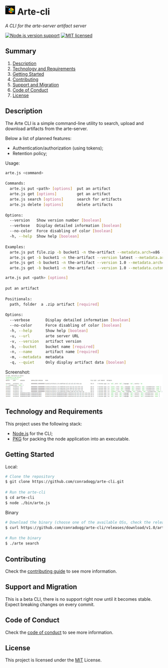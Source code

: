 ![logo][logo] Arte-cli
====
_A CLI for the arte-server artifact server_

[![Node.js version support][shield-node]](#)
[![MIT licensed][shield-license]](LICENSE.md)

Summary
----

1. [Description](#description)
2. [Technology and Requirements](#technology-and-requirements)
3. [Getting Started](#getting-started)
4. [Contributing](#contributing)
5. [Support and Migration](#support-and-migration)
6. [Code of Conduct](#code-of-conduct)
7. [License](#license)

Description
----

The Arte CLI is a simple command-line utility to search, upload and download artifacts from the arte-server.

Below a list of planned features:
- Authentication/authorization (using tokens);
- Retention policy;

Usage:
```bash
arte.js <command>

Commands:
  arte.js put <path> [options]  put an artifact
  arte.js get [options]         get an artifact
  arte.js search [options]      search for artifacts
  arte.js delete [options]      delete artifacts

Options:
  --version   Show version number [boolean]  
  --verbose   Display detailed information [boolean]  
  --no-color  Force disabling of color [boolean]  
  -h, --help  Show help [boolean]

Examples:
  arte.js put file.zip -b bucket1 -n the-artifact --metadata.arch=x86 -u http://localhost/                  send file.zip as the-artifact with metadata arch=x86 to bucket1.
  arte.js get -b bucket1 -n the-artifact --version latest --metadata.arch=x86 -u http://localhost/          get the latest artifact with the name the-artifact and metadata arch=x86 from bucket1.
  arte.js get -b bucket1 -n the-artifact --version 1.0 --metadata.arch=x86 -u http://localhost/             get version 1.0 of the artifact with name the-artifact and metadata arch=x86 from bucket1.
  arte.js get -b bucket1 -n the-artifact --version 1.0 --metadata.cutomVersion=latest -u http://localhost/  get latest customVersion of version 1.0 of the artifact with name the-artifact from bucket1.
```

```bash
arte.js put <path> [options]

put an artifact

Positionals:
  path, folder  a .zip artifact [required]

Options:
  --verbose       Display detailed information [boolean]  
  --no-color      Force disabling of color [boolean]  
  -h, --help      Show help [boolean]  
  -u, --url       arte server URL
  -v, --version   artifact version
  -b, --bucket    bucket name [required]  
  -n, --name      artifact name [required]  
  -m, --metadata  metadata
  -q, --quiet     Only display artifact data [boolean]
```

Screenshot:
![CLI][CLI]

Technology and Requirements
----

This project uses the following stack:

- [Node.js](https://nodejs.org) for the CLI;
- [PKG](https://github.com/zeit/pkg) for packing the node application into an executable.


Getting Started
----

Local:

```bash
# Clone the repository
$ git clone https://github.com/conradoqg/arte-cli.git

# Run the arte-cli
$ cd arte-cli
$ node ./bin/arte.js
```

Binary
```bash
# Download the binary (choose one of the available OSs, check the release page)
$ curl https://github.com/conradoqg/arte-cli/releases/download/v1.0/arte-cli-linux -o arte

# Run the binary
$ ./arte search
```

Contributing
----

Check the [contributing guide](CONTRIBUTING.md) to see more information.

Support and Migration
----

This is a beta CLI, there is no support right now until it becomes stable. Expect breaking changes on every commit.

Code of Conduct
----

Check the [code of conduct](CODE_OF_CONDUCT.md) to see more information.

License
----
This project is licensed under the [MIT](LICENSE.md) License.

[logo]: public/arte-cli32x32.png "Arte-server"
[CLI]: public/CLI.png
[shield-license]: https://img.shields.io/badge/license-MIT-blue.svg
[shield-node]: https://img.shields.io/badge/node.js%20support-8.8.1-brightgreen.svg
